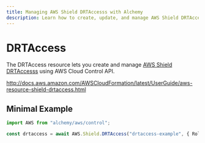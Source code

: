 ```yaml
---
title: Managing AWS Shield DRTAccesss with Alchemy
description: Learn how to create, update, and manage AWS Shield DRTAccesss using Alchemy Cloud Control.
---
```


# DRTAccess

The DRTAccess resource lets you create and manage [AWS Shield DRTAccesss](https://docs.aws.amazon.com/shield/latest/userguide/) using AWS Cloud Control API.

http://docs.aws.amazon.com/AWSCloudFormation/latest/UserGuide/aws-resource-shield-drtaccess.html

## Minimal Example

```ts
import AWS from "alchemy/aws/control";

const drtaccess = await AWS.Shield.DRTAccess("drtaccess-example", { RoleArn: "example-rolearn" });
```


